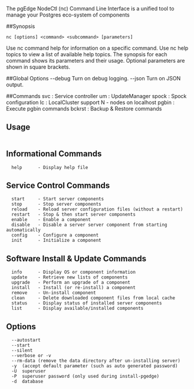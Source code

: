 The pgEdge NodeCtl (nc) Command Line Interface is a unified tool to
manage your Postgres eco-system of components

##Synopsis
```
nc [options] <command> <subcommand> [parameters]
```

Use nc command help for information on a specific command. 
Use nc help topics to view a list of available help topics.
The synopsis for each command shows its parameters and their usage.
Optional parameters are shown in square brackets.

##Global Options
--debug Turn on debug logging.
--json  Turn on JSON output.

##Commands
  svc           : Service controller
  um            : UpdateManager
  spock         : Spock configuration
  lc            : LocalCluster support N - nodes on localhost
  pgbin         : Execute pgbin commands
  bckrst        : Backup & Restore commands




## Usage ##
```
```

## Informational Commands ################################################
```
  help      - Display help file
```

## Service Control Commands ##############################################
```
  start     - Start server components
  stop      - Stop server components
  reload    - Reload server configuration files (without a restart)
  restart   - Stop & then start server components
  enable    - Enable a component
  disable   - Disable a server server component from starting automatically
  config    - Configure a component
  init      - Initialize a component
```

## Software Install & Update Commands ####################################
```
  info      - Display OS or component information
  update    - Retrieve new lists of components
  upgrade   - Perform an upgrade of a component
  install   - Install (or re-install) a component  
  remove    - Un-install component   
  clean     - Delete downloaded component files from local cache
  status    - Display status of installed server components
  list      - Display available/installed components 
```

## Options ##############################################################
```
  --autostart
  --start
  --silent
  --verbose or -v
  --rm-data (remove the data directory after un-installing server)
  -y  (accept default parameter (such as auto generated password)
  -U  superuser
  -P  superuser password (only used during install-pgedge)
  -d  database
```
